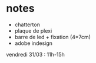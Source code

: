 # notes

- chatterton
- plaque de plexi
- barre de led + fixation (4*7cm)
- adobe indesign

vendredi 31/03 : 11h-15h
